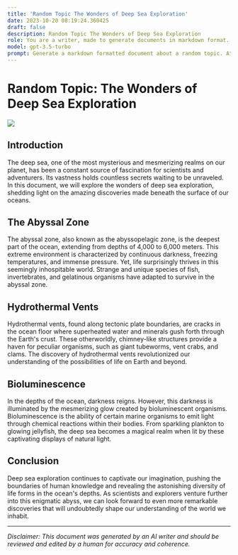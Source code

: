```yaml
---
title: 'Random Topic The Wonders of Deep Sea Exploration'
date: 2023-10-20 08:19:24.360425
draft: false
description: Random Topic The Wonders of Deep Sea Exploration
role: You are a writer, made to generate documents in markdown format. It is very important that all of the documents you generate are in valid markdown format.
model: gpt-3.5-turbo
prompt: Generate a markdown formatted document about a random topic. At the bottom, include a disclaimer explaining that the document was generated by you. The first line of the document should be the title. Make sure that the entire document is in proper markdown format, using a mix of various tags to make the document visually appealing.
---
```


# Random Topic: The Wonders of Deep Sea Exploration

![](https://images.unsplash.com/photo-1596738876740-683186effa1e?ixlib=rb-1.2.1&ixid=eyJhcHBfaWQiOjEyMDd9&auto=format&fit=crop&w=1350&q=80)

## Introduction

The deep sea, one of the most mysterious and mesmerizing realms on our planet, has been a constant source of fascination for scientists and adventurers. Its vastness holds countless secrets waiting to be unraveled. In this document, we will explore the wonders of deep sea exploration, shedding light on the amazing discoveries made beneath the surface of our oceans.

## The Abyssal Zone

The abyssal zone, also known as the abyssopelagic zone, is the deepest part of the ocean, extending from depths of 4,000 to 6,000 meters. This extreme environment is characterized by continuous darkness, freezing temperatures, and immense pressure. Yet, life surprisingly thrives in this seemingly inhospitable world. Strange and unique species of fish, invertebrates, and gelatinous organisms have adapted to survive in the abyssal zone.

## Hydrothermal Vents

Hydrothermal vents, found along tectonic plate boundaries, are cracks in the ocean floor where superheated water and minerals gush forth through the Earth's crust. These otherworldly, chimney-like structures provide a haven for peculiar organisms, such as giant tubeworms, vent crabs, and clams. The discovery of hydrothermal vents revolutionized our understanding of the possibilities of life on Earth and beyond.

## Bioluminescence

In the depths of the ocean, darkness reigns. However, this darkness is illuminated by the mesmerizing glow created by bioluminescent organisms. Bioluminescence is the ability of certain marine organisms to emit light through chemical reactions within their bodies. From sparkling plankton to glowing jellyfish, the deep sea becomes a magical realm when lit by these captivating displays of natural light.

## Conclusion

Deep sea exploration continues to captivate our imagination, pushing the boundaries of human knowledge and revealing the astonishing diversity of life forms in the ocean's depths. As scientists and explorers venture further into this enigmatic abyss, we can look forward to even more remarkable discoveries that will undoubtedly shape our understanding of the world we inhabit.

---

*Disclaimer: This document was generated by an AI writer and should be reviewed and edited by a human for accuracy and coherence.*